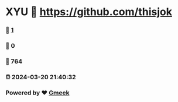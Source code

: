 # XYU :link: https://github.com/thisjok 
### :page_facing_up: [1](https://github.com/thisjok/tag.html) 
### :speech_balloon: 0 
### :hibiscus: 764 
### :alarm_clock: 2024-03-20 21:40:32 
### Powered by :heart: [Gmeek](https://github.com/Meekdai/Gmeek)
